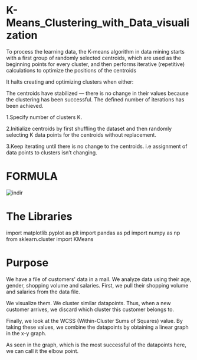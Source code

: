 # K-Means_Clustering_with_Data_visualization
To process the learning data, the K-means algorithm in data mining starts with a first group of randomly selected centroids, which are used as the beginning points for every cluster, and then performs iterative (repetitive) calculations to optimize the positions of the centroids

It halts creating and optimizing clusters when either:

The centroids have stabilized — there is no change in their values because the clustering has been successful.
The defined number of iterations has been achieved.


1.Specify number of clusters K.

2.Initialize centroids by first shuffling the dataset and then randomly selecting K data points for the centroids without replacement.

3.Keep iterating until there is no change to the centroids. i.e assignment of data points to clusters isn’t changing.

# FORMULA
![indir](https://github.com/muratgorgl/K-Means_Clustering_with_Data_visualization/assets/105209043/dc674a74-1575-4860-91f8-a7611ac1075b)

# The Libraries
import matplotlib.pyplot as plt
import pandas as pd
import numpy as np 
from sklearn.cluster import KMeans

# Purpose
We have a file of customers' data in a mall. We analyze data using their age, gender, shopping volume and salaries. First, we pull their shopping volume and salaries from the data file.

We visualize them. We cluster similar datapoints. Thus, when a new customer arrives, we discard which cluster this customer belongs to.

Finally, we look at the WCSS (Within-Cluster Sums of Squares) value. By taking these values, we combine the datapoints by obtaining a linear graph in the x-y graph.

As seen in the graph, which is the most successful of the datapoints here, we can call it the elbow point.
